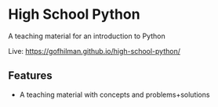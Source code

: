 # High School Python

A teaching material for an introduction to Python 

Live: <https://gofhilman.github.io/high-school-python/>

## Features

- A teaching material with concepts and problems+solutions
